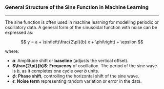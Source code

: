 ### **General Structure of the Sine Function in Machine Learning**
---
The sine function is often used in machine learning for modelling periodic or oscillatory data. A general form of the sinusoidal function with noise can be expressed as:

$$
y = a + \sin\left(\frac{2\pi}{b} x + \phi\right) + \epsilon
$$

where:
- **$a$**: Amplitude shift or **baseline** (adjusts the vertical offset).
- **$\frac{2\pi}{b}$**: **Frequency** of oscillation. The period of the sine wave is $b$, as it completes one cycle over $b$ units.
- **$\phi$**: **Phase shift**, controlling the horizontal shift of the sine wave.
- **$\epsilon$**: **Noise term** representing random variation or error in the data.